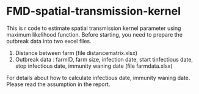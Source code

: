 # FMD-spatial-transmission-kernel
This is r code to estimate spatial transmission kernel parameter using maximum likelihood function.
Before starting, you need to prepare the outbreak data into two excel files.
1. Distance between farm (file distancematrix.xlsx)
2. Outbreak data : farmID,	farm size, 	infection date,	start tinfectious date,	stop infectious date, immunity waning date (file farmdata.xlsx)

For details about how to calculate infectious date, immunity waning date. Please read the assumption in the report. 
